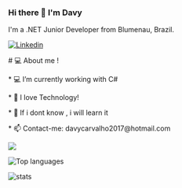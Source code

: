 ### Hi there 👋 I'm Davy

I'm a .NET Junior Developer from Blumenau, Brazil.

<a href="https://www.linkedin.com/in/davy-carvalho-18bb381b8/">

<img alt="Linkedin" src="https://img.shields.io/badge/linkedin-0077B5?logo=linkedin&logoColor=white&style=for-the-badge"/>

</a>

<p># 💻 About me !</p>

<p>* 💻 I’m currently working with C#</p>

  

<p>* 💬 I love Technology!</p>

<p>* 🚀 If i dont know , i will learn it</p>

<p>* 📫 Contact-me: davycarvalho2017@hotmail.com</p>  

<img src="https://github-readme-stats.vercel.app/api?username=DavyCarvalho" />

![Top languages](https://github-readme-stats.vercel.app/api/top-langs/?username=DavyCarvalho)

![stats](https://github-readme-stats.vercel.app/api/wakatime?username=@DavyCarvalho)
